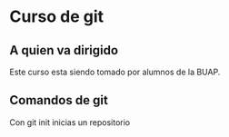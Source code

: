 # Curso de git

## A quien va dirigido
Este curso esta siendo tomado por alumnos de la BUAP.

## Comandos de git

Con git init inicias un repositorio